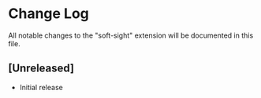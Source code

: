 # Change Log

All notable changes to the "soft-sight" extension will be documented in this file.

## [Unreleased]

- Initial release
